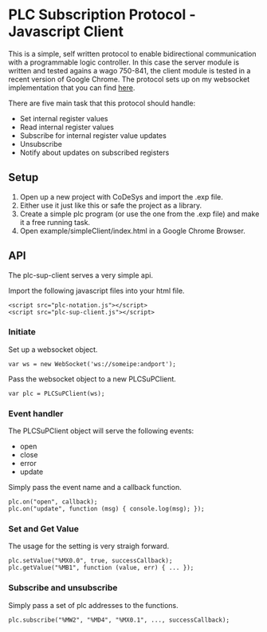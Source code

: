 PLC Subscription Protocol - Javascript Client
=============================================

This is a simple, self written protocol to enable bidirectional communication with a programmable logic controller. In this case the server module
is written and tested agains a wago 750-841, the client module is tested in a recent version of Google Chrome. The protocol sets up on my websocket implementation that you can find [here](https://github.com/StevePo/plcWebSocketServer).

There are five main task that this protocol should handle:

- Set internal register values
- Read internal register values
- Subscribe for internal register value updates
- Unsubscribe
- Notify about updates on subscribed registers

Setup
-----

1. Open up a new project with CoDeSys and import the .exp file.
2. Either use it just like this or safe the project as a library.
3. Create a simple plc program (or use the one from the .exp file) and make it a free running task.
4. Open example/simpleClient/index.html in a Google Chrome Browser.

API
---

The plc-sup-client serves a very simple api.

Import the following javascript files into your html file.

	<script src="plc-notation.js"></script>
	<script src="plc-sup-client.js"></script>

### Initiate

Set up a websocket object.

	var ws = new WebSocket('ws://someipe:andport');

Pass the websocket object to a new PLCSuPClient.

	var plc = PLCSuPClient(ws);

### Event handler

The PLCSuPClient object will serve the following events:

- open
- close
- error
- update

Simply pass the event name and a callback function.

	plc.on("open", callback);
	plc.on("update", function (msg) { console.log(msg); });

### Set and Get Value

The usage for the setting is very straigh forward.

	plc.setValue("%MX0.0", true, successCallback);
	plc.getValue("%MB1", function (value, err) { ... });

### Subscribe and unsubscribe

Simply pass a set of plc addresses to the functions.

	plc.subscribe("%MW2", "%MD4", "%MX0.1", ..., successCallback);


